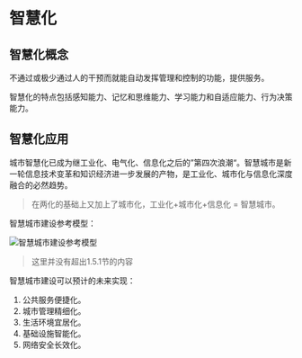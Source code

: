 # 智慧化

## 智慧化概念

不通过或极少通过人的干预而就能自动发挥管理和控制的功能，提供服务。

智慧化的特点包括感知能力、记忆和思维能力、学习能力和自适应能力、行为决策能力。

## 智慧化应用

城市智慧化已成为继工业化、电气化、信息化之后的”第四次浪潮“。智慧城市是新一轮信息技术变革和知识经济进一步发展的产物，是工业化、城市化与信息化深度融合的必然趋势。

> 在两化的基础上又加上了城市化，工业化+城市化+信息化 = 智慧城市。

智慧城市建设参考模型：

![智慧城市建设参考模型](https://tva1.sinaimg.cn/large/006tNbRwgy1g9jtirwor9j30o00hggmp.jpg)

> 这里并没有超出1.5.1节的内容

智慧城市建设可以预计的未来实现：

1. 公共服务便捷化。
2. 城市管理精细化。
3. 生活环境宜居化。
4. 基础设施智能化。
5. 网络安全长效化。



